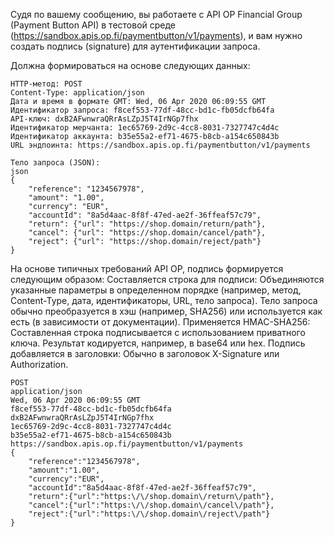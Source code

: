 Судя по вашему сообщению, вы работаете с API OP Financial Group (Payment Button API) в тестовой среде 
(https://sandbox.apis.op.fi/paymentbutton/v1/payments), и вам нужно создать подпись (signature) для аутентификации запроса. 

Должна формироваться на основе следующих данных:

```
HTTP-метод: POST
Content-Type: application/json
Дата и время в формате GMT: Wed, 06 Apr 2020 06:09:55 GMT
Идентификатор запроса: f8cef553-77df-48cc-bd1c-fb05dcfb64fa
API-ключ: dxB2AFwnwraQRrAsLZpJ5T4IrNGp7fhx
Идентификатор мерчанта: 1ec65769-2d9c-4cc8-8031-7327747c4d4c
Идентификатор аккаунта: b35e55a2-ef71-4675-b8cb-a154c650843b
URL эндпоинта: https://sandbox.apis.op.fi/paymentbutton/v1/payments

Тело запроса (JSON):
json
{
    "reference": "1234567978",
    "amount": "1.00",
    "currency": "EUR",
    "accountId": "8a5d4aac-8f8f-47ed-ae2f-36ffeaf57c79",
    "return": {"url": "https://shop.domain/return/path"},
    "cancel": {"url": "https://shop.domain/cancel/path"},
    "reject": {"url": "https://shop.domain/reject/path"}
}
```

На основе типичных требований API OP, подпись формируется следующим образом:
Составляется строка для подписи:
Объединяются указанные параметры в определенном порядке (например, метод, Content-Type, дата, идентификаторы, URL, тело запроса).
Тело запроса обычно преобразуется в хэш (например, SHA256) или используется как есть (в зависимости от документации).
Применяется HMAC-SHA256:
Составленная строка подписывается с использованием приватного ключа.
Результат кодируется, например, в base64 или hex.
Подпись добавляется в заголовки:
Обычно в заголовок X-Signature или Authorization.

```
POST
application/json
Wed, 06 Apr 2020 06:09:55 GMT
f8cef553-77df-48cc-bd1c-fb05dcfb64fa
dxB2AFwnwraQRrAsLZpJ5T4IrNGp7fhx
1ec65769-2d9c-4cc8-8031-7327747c4d4c
b35e55a2-ef71-4675-b8cb-a154c650843b
https://sandbox.apis.op.fi/paymentbutton/v1/payments
{	
	"reference":"1234567978",
	"amount":"1.00",
	"currency":"EUR",
	"accountId":"8a5d4aac-8f8f-47ed-ae2f-36ffeaf57c79",
	"return":{"url":"https:\/\/shop.domain\/return\/path"},
	"cancel":{"url":"https:\/\/shop.domain\/cancel\/path"},
	"reject":{"url":"https:\/\/shop.domain\/reject\/path"}
}
```